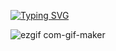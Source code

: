 <a href="https://git.io/typing-svg"><img src="https://readme-typing-svg.demolab.com?font=Roboto&pause=1000&color=FF0000&width=435&lines=Bad+btc+is+Here++!" alt="Typing SVG" /></a>




![ezgif com-gif-maker](https://user-images.githubusercontent.com/122617263/235197729-61cdec35-1a51-41ee-a7d6-ee93c14dc4d5.gif)

